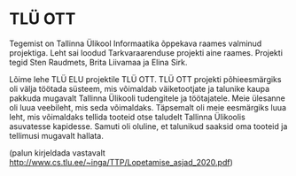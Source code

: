 # TLÜ OTT

Tegemist on Tallinna Ülikool Informaatika õppekava raames valminud projektiga. Leht sai loodud Tarkvaraarenduse projekti aine raames. Projekti tegid Sten Raudmets, Brita Liivamaa ja Elina Sirk.

Lõime lehe TLÜ ELU projektile TLÜ OTT. TLÜ OTT projekti põhieesmärgiks oli välja töötada süsteem, mis võimaldab väiketootjate ja talunike kaupa pakkuda mugavalt Tallinna Ülikooli tudengitele ja töötajatele. Meie ülesanne oli luua veebileht, mis seda võimaldaks. Täpsemalt oli meie eesmärgiks luua leht, mis võimaldaks tellida tooteid otse taludelt Tallinna Ülikoolis asuvatesse kapidesse. Samuti oli oluline, et talunikud saaksid oma tooteid ja tellimusi mugavalt hallata.  

(palun kirjeldada vastavalt http://www.cs.tlu.ee/~inga/TTP/Lopetamise_asjad_2020.pdf)
